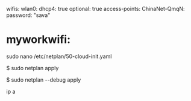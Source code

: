 wifis:
  wlan0:
    dhcp4: true
    optional: true
    access-points:
      ChinaNet-QmqN:
        password: "sava"
#      myworkwifi:


sudo nano /etc/netplan/50-cloud-init.yaml

$ sudo netplan apply

$ sudo netplan --debug apply

ip a
